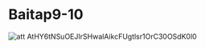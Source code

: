 # Baitap9-10
![att AtHY6tNSuOEJIrSHwalAikcFUgtlsr1OrC30OSdK0l0](https://github.com/user-attachments/assets/95894ae9-fc62-457b-bc86-a0d568cb1352)
